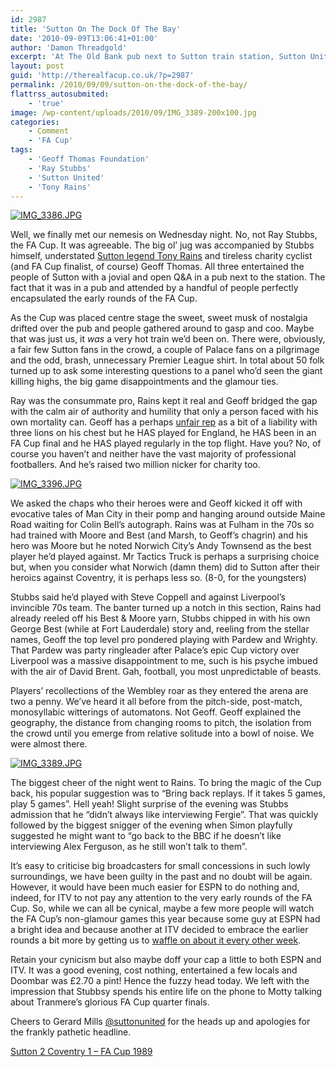 ```yaml
---
id: 2987
title: 'Sutton On The Dock Of The Bay'
date: '2010-09-09T13:06:41+01:00'
author: 'Damon Threadgold'
excerpt: 'At The Old Bank pub next to Sutton train station, Sutton United and ESPN arranged a little soiree in celebration of the FA Cup. The Real FA Cup were there, the ACTUAL FA Cup was there ...'
layout: post
guid: 'http://therealfacup.co.uk/?p=2987'
permalink: /2010/09/09/sutton-on-the-dock-of-the-bay/
flattrss_autosubmited:
    - 'true'
image: /wp-content/uploads/2010/09/IMG_3389-200x100.jpg
categories:
    - Comment
    - 'FA Cup'
tags:
    - 'Geoff Thomas Foundation'
    - 'Ray Stubbs'
    - 'Sutton United'
    - 'Tony Rains'
---
```


[![IMG_3386.JPG](http://lh6.ggpht.com/_3L4_Y2OBz2M/TIgaQV549XI/AAAAAAAAChs/MXCVRSfItY4/IMG_3386.JPG?imgmax=200)](http://lh6.ggpht.com/_3L4_Y2OBz2M/TIgaQV549XI/AAAAAAAAChs/MXCVRSfItY4/IMG_3386.JPG?imgmax=640)

Well, we finally met our nemesis on Wednesday night. No, not Ray Stubbs, the FA Cup. It was agreeable. The big ol’ jug was accompanied by Stubbs himself, understated [Sutton legend Tony Rains](http://news.bbc.co.uk/sport1/hi/football/1395303.stm) and tireless charity cyclist (and FA Cup finalist, of course) Geoff Thomas. All three entertained the people of Sutton with a jovial and open Q&amp;A in a pub next to the station. The fact that it was in a pub and attended by a handful of people perfectly encapsulated the early rounds of the FA Cup.

As the Cup was placed centre stage the sweet, sweet musk of nostalgia drifted over the pub and people gathered around to gasp and coo. Maybe that was just us, it *was* a very hot train we’d been on. There were, obviously, a fair few Sutton fans in the crowd, a couple of Palace fans on a pilgrimage and the odd, brash, unnecessary Premier League shirt. In total about 50 folk turned up to ask some interesting questions to a panel who’d seen the giant killing highs, the big game disappointments and the glamour ties.

Ray was the consummate pro, Rains kept it real and Geoff bridged the gap with the calm air of authority and humility that only a person faced with his own mortality can. Geoff has a perhaps [unfair rep](http://www.youtube.com/watch?v=q1XEv5GbcNI) as a bit of a liability with three lions on his chest but he HAS played for England, he HAS been in an FA Cup final and he HAS played regularly in the top flight. Have you? No, of course you haven’t and neither have the vast majority of professional footballers. And he’s raised two million nicker for charity too.

[![IMG_3396.JPG](http://lh6.ggpht.com/_3L4_Y2OBz2M/TIgaSMcNB2I/AAAAAAAACh0/xS6gPTwQSzU/IMG_3396.JPG?imgmax=200)](http://lh6.ggpht.com/_3L4_Y2OBz2M/TIgaSMcNB2I/AAAAAAAACh0/xS6gPTwQSzU/IMG_3396.JPG?imgmax=640)

We asked the chaps who their heroes were and Geoff kicked it off with evocative tales of Man City in their pomp and hanging around outside Maine Road waiting for Colin Bell’s autograph. Rains was at Fulham in the 70s so had trained with Moore and Best (and Marsh, to Geoff’s chagrin) and his hero was Moore but he noted Norwich City’s Andy Townsend as the best player he’d played against. Mr Tactics Truck is perhaps a surprising choice but, when you consider what Norwich (damn them) did to Sutton after their heroics against Coventry, it is perhaps less so. (8-0, for the youngsters)

Stubbs said he’d played with Steve Coppell and against Liverpool’s invincible 70s team. The banter turned up a notch in this section, Rains had already reeled off his Best &amp; Moore yarn, Stubbs chipped in with his own George Best (while at Fort Lauderdale) story and, reeling from the stellar names, Geoff the top level pro pondered playing with Pardew and Wrighty. That Pardew was party ringleader after Palace’s epic Cup victory over Liverpool was a massive disappointment to me, such is his psyche imbued with the air of David Brent. Gah, football, you most unpredictable of beasts.

Players’ recollections of the Wembley roar as they entered the arena are two a penny. We’ve heard it all before from the pitch-side, post-match, monosyllabic witterings of automatons. Not Geoff. Geoff explained the geography, the distance from changing rooms to pitch, the isolation from the crowd until you emerge from relative solitude into a bowl of noise. We were almost there.

[![IMG_3389.JPG](http://lh6.ggpht.com/_3L4_Y2OBz2M/TIgaRvBbcSI/AAAAAAAAChw/YeopqMjerY8/IMG_3389.JPG?imgmax=200)](http://lh6.ggpht.com/_3L4_Y2OBz2M/TIgaRvBbcSI/AAAAAAAAChw/YeopqMjerY8/IMG_3389.JPG?imgmax=640)

The biggest cheer of the night went to Rains. To bring the magic of the Cup back, his popular suggestion was to “Bring back replays. If it takes 5 games, play 5 games”. Hell yeah! Slight surprise of the evening was Stubbs admission that he “didn’t always like interviewing Fergie”. That was quickly followed by the biggest snigger of the evening when Simon playfully suggested he might want to “go back to the BBC if he doesn’t like interviewing Alex Ferguson, as he still won’t talk to them”.

It’s easy to criticise big broadcasters for small concessions in such lowly surroundings, we have been guilty in the past and no doubt will be again. However, it would have been much easier for ESPN to do nothing and, indeed, for ITV to not pay any attention to the very early rounds of the FA Cup. So, while we can all be cynical, maybe a few more people will watch the FA Cup’s non-glamour games this year because some guy at ESPN had a bright idea and because another at ITV decided to embrace the earlier rounds a bit more by getting us to [waffle on about it every other week](http://www.itv.com/sport/football/facup/news/facuppreliminaryroundreport/).

Retain your cynicism but also maybe doff your cap a little to both ESPN and ITV. It was a good evening, cost nothing, entertained a few locals and Doombar was £2.70 a pint! Hence the fuzzy head today. We left with the impression that Stubbsy spends his entire life on the phone to Motty talking about Tranmere’s glorious FA Cup quarter finals.

Cheers to Gerard Mills [@suttonunited](http://twitter.com/suttonunited) for the heads up and apologies for the frankly pathetic headline.

[Sutton 2 Coventry 1 – FA Cup 1989](http://www.youtube.com/watch?v=hB6u_prJY40)